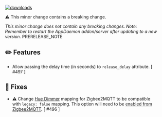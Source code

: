 [![downloads](https://img.shields.io/github/downloads/xaviml/controllerx/VERSION_TAG/total?style=for-the-badge)](http://github.com/xaviml/controllerx/releases/VERSION_TAG)

:warning: This minor change contains a breaking change.

_This minor change does not contain any breaking changes._
_Note: Remember to restart the AppDaemon addon/server after updating to a new version._
PRERELEASE_NOTE

## :pencil2: Features

- Allow passing the delay time (in seconds) to `release_delay` attribute. [ #497 ]

## :hammer: Fixes

- :warning: Change [Hue Dimmer](https://BASE_URL/controllerx/controllers/HueDimmer) mapping for Zigbee2MQTT to be compatible with `legacy: false` mapping. This option will need to be [enabled from Zigbee2MQTT](https://www.zigbee2mqtt.io/devices/324131092621.html#options). [ #496 ]

<!--
## :clock2: Performance
-->

<!--
## :scroll: Docs
-->

<!--
## :wrench: Refactor
-->

<!--
## :video_game: New devices

- [XYZ](https://xaviml.github.io/controllerx/controllers/XYZ) - add device with Z2M support. [ #123 ]
-->
